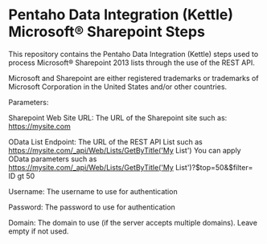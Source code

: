 Pentaho Data Integration (Kettle) Microsoft® Sharepoint Steps
===================

This repository contains the Pentaho Data Integration (Kettle) steps used to process Microsoft® Sharepoint 2013 lists through the use of the REST API. 


Microsoft and Sharepoint are either registered trademarks or trademarks of Microsoft Corporation in the United States and/or other countries.

Parameters:

Sharepoint Web Site URL:	The URL of the Sharepoint site such as:  https://mysite.com

OData List Endpoint:		The URL of the REST API List such as https://mysite.com/_api/Web/Lists/GetByTitle('My List')
							You can apply OData parameters such as   https://mysite.com/_api/Web/Lists/GetByTitle('My List')?$top=50&$filter= ID gt 50
			
Username:					The username to use for authentication		

Password:					The password to use for authentication	

Domain:						The domain to use (if the server accepts multiple domains). Leave empty if not used.